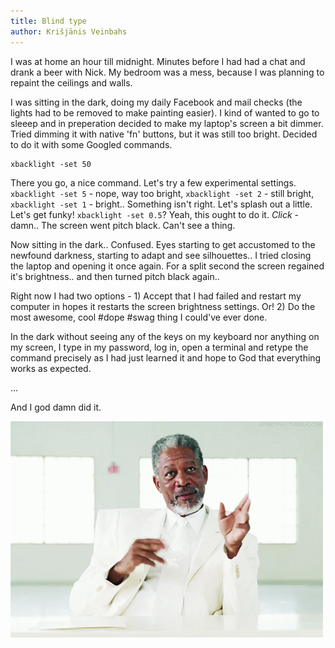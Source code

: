 ```yaml
---
title: Blind type
author: Krišjānis Veinbahs
---
```


I was at home an hour till midnight. Minutes before I had had a chat and drank a beer with Nick. My bedroom was a mess, because I was planning to repaint the ceilings and walls.

I was sitting in the dark, doing my daily Facebook and mail checks (the lights had to be removed to make painting easier). I kind of wanted to go to sleeep and in preperation decided to make my laptop's screen a bit dimmer. Tried dimming it with native 'fn' buttons, but it was still too bright. Decided to do it with some Googled commands.

```
xbacklight -set 50
```

There you go, a nice command. Let's try a few experimental settings. `xbacklight -set 5` - nope, way too bright, `xbacklight -set 2` - still bright, `xbacklight -set 1` - bright.. Something isn't right. Let's splash out a little. Let's get funky! `xbacklight -set 0.5`? Yeah, this ought to do it. *Click* - damn.. The screen went pitch black. Can't see a thing.

Now sitting in the dark.. Confused. Eyes starting to get accustomed to the newfound darkness, starting to adapt and see silhouettes.. I tried closing the laptop and opening it once again. For a split second the screen regained it's brightness.. and then turned pitch black again..

Right now I had two options - 1) Accept that I had failed and restart my computer in hopes it restarts the screen brightness settings. Or! 2) Do the most awesome, cool #dope #swag thing I could've ever done.

In the dark without seeing any of the keys on my keyboard nor anything on my screen, I type in my password, log in, open a terminal and retype the command precisely as I had just learned it and hope to God that everything works as expected.

...

And I god damn did it.

![I am god](/images/b/2016-08-27-god.gif)
